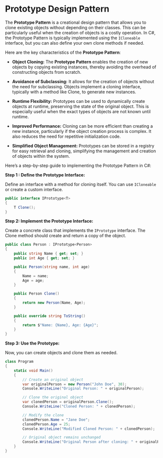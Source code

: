 ﻿# Prototype Design Pattern

The **Prototype Pattern** is a creational design pattern that allows you to clone existing objects without depending on their classes. This can be particularly useful when the creation of objects is a costly operation. In C#, the Prototype Pattern is typically implemented using the ``ICloneable`` interface, but you can also define your own clone methods if needed.

Here are the key characteristics of the **Prototype Pattern**:

- **Object Cloning:** The **Prototype Pattern** enables the creation of new objects by copying existing instances, thereby avoiding the overhead of constructing objects from scratch.

- **Avoidance of Subclassing:** It allows for the creation of objects without the need for subclassing. Objects implement a cloning interface, typically with a method like Clone, to generate new instances.

- **Runtime Flexibility:** Prototypes can be used to dynamically create objects at runtime, preserving the state of the original object. This is especially useful when the exact types of objects are not known until runtime.

- **Improved Performance:** Cloning can be more efficient than creating a new instance, particularly if the object creation process is complex. It also reduces the need for repetitive initialization code.

- **Simplified Object Management:** Prototypes can be stored in a registry for easy retrieval and cloning, simplifying the management and creation of objects within the system.

Here’s a step-by-step guide to implementing the Prototype Pattern in C#:

**Step 1 : Define the Prototype Interface:**

Define an interface with a method for cloning itself. You can use ``ICloneable`` or create a custom interface.

```CS
public interface IPrototype<T>
{
    T Clone();
}
```

**Step 2: Implement the Prototype Interface:**

Create a concrete class that implements the ``IPrototype`` interface. The Clone method should create and return a copy of the object.

```CS
public class Person : IPrototype<Person>
{
    public string Name { get; set; }
    public int Age { get; set; }

    public Person(string name, int age)
    {
        Name = name;
        Age = age;
    }

    public Person Clone()
    {
        return new Person(Name, Age);
    }

    public override string ToString()
    {
        return $"Name: {Name}, Age: {Age}";
    }
}
```
**Step 3: Use the Prototype:**

Now, you can create objects and clone them as needed.

```CS
class Program
{
    static void Main()
    {
        // Create an original object
        var originalPerson = new Person("John Doe", 30);
        Console.WriteLine("Original Person: " + originalPerson);

        // Clone the original object
        var clonedPerson = originalPerson.Clone();
        Console.WriteLine("Cloned Person: " + clonedPerson);

        // Modify the clone
        clonedPerson.Name = "Jane Doe";
        clonedPerson.Age = 25;
        Console.WriteLine("Modified Cloned Person: " + clonedPerson);

        // Original object remains unchanged
        Console.WriteLine("Original Person after cloning: " + originalPerson);
    }
}
```